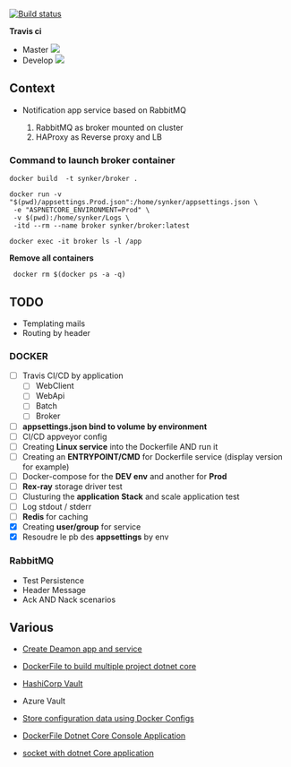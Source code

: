 ﻿[![Build status](https://ci.appveyor.com/api/projects/status/jskpfdwhep4s3b4r?svg=true)](https://ci.appveyor.com/project/Fazzani/synker2-0j10q)

**Travis ci**

- Master [![](https://travis-ci.org/Fazzani/Synker2.svg?branch=master)](https://travis-ci.org/Fazzani/Synker2)
- Develop [![](https://travis-ci.org/Fazzani/Synker2.svg?branch=Develop)](https://travis-ci.org/Fazzani/Synker2)
## Context

- Notification app service based on RabbitMQ

    1. RabbitMQ as broker mounted on cluster
    2. HAProxy as Reverse proxy and LB


### Command to launch broker container 

``` SHELL
docker build  -t synker/broker .
```

``` SHELL
docker run -v "$(pwd)/appsettings.Prod.json":/home/synker/appsettings.json \
 -e "ASPNETCORE_ENVIRONMENT=Prod" \
 -v $(pwd):/home/synker/Logs \
 -itd --rm --name broker synker/broker:latest
```

``` SHELL
docker exec -it broker ls -l /app
```

**Remove all containers**

``` SHELL
 docker rm $(docker ps -a -q)
```

## TODO

- Templating mails
- Routing by header

### DOCKER
- [ ] Travis CI/CD by application 
  - [ ] WebClient
  - [ ] WebApi
  - [ ] Batch
  - [ ] Broker
- [ ] **appsettings.json bind to volume by environment**
- [ ] CI/CD appveyor config
- [ ] Creating **Linux service** into the Dockerfile AND run it
- [ ] Creating an **ENTRYPOINT/CMD** for Dockerfile service (display version for example)
- [ ] Docker-compose for the **DEV env** and another for **Prod**
- [ ] **Rex-ray** storage driver test
- [ ] Clusturing the **application Stack** and scale application test
- [ ] Log stdout / stderr
- [ ] **Redis** for caching
- [x] Creating **user/group** for service
- [x] Resoudre le pb des **appsettings** by env

### RabbitMQ

- Test Persistence 
- Header Message
- Ack AND Nack scenarios

## Various

- [Create Deamon app and service](http://pmcgrath.net/running-a-simple-dotnet-core-linux-daemon)

- [DockerFile to build multiple project dotnet core](http://www.ben-morris.com/using-docker-to-build-and-deploy-net-core-console-applications/)
- [HashiCorp Vault](https://www.vaultproject.io/intro/getting-started/install.html)
- Azure Vault
- [Store configuration data using Docker Configs](https://docs.docker.com/engine/swarm/configs/)
- [DockerFile Dotnet Core Console Application](http://www.ben-morris.com/using-docker-to-build-and-deploy-net-core-console-applications/)
- [socket with dotnet Core application](http://www.c-sharpcorner.com/article/building-a-tcp-server-in-net-core-on-ubuntu/)
